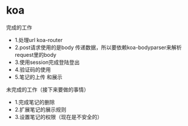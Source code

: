 # koa

完成的工作

- 1.处理url  koa-router
- 2.post请求使用的是body 传递数据，所以要依赖koa-bodyparser来解析request里的body
- 3.使用session完成登陆登出
- 4.验证码的使用
- 5.笔记的上传 和展示

未完成的工作（接下来要做的事情）

- 1.完成笔记的删除
- 2.扩展笔记的展示规则
- 3.设置笔记的权限（现在是不安全的）



